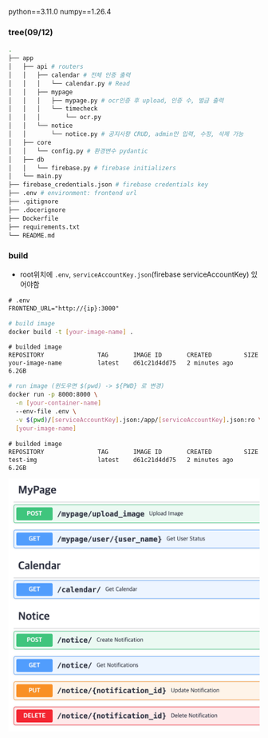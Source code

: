 python==3.11.0
numpy==1.26.4

### tree(09/12)
```bash
.
├── app
│   ├── api # routers
│   │   ├── calendar # 전체 인증 출력
│   │   │   └── calendar.py # Read
│   │   ├── mypage
│   │   │   ├── mypage.py # ocr인증 후 upload, 인증 수, 벌금 출력
│   │   │   └── timecheck
│   │   │       └── ocr.py
│   │   └── notice
│   │       └── notice.py # 공지사항 CRUD, admin만 입력, 수정, 삭제 가능
│   ├── core
│   │   └── config.py # 환경변수 pydantic
│   ├── db
│   │   └── firebase.py # firebase initializers
│   └── main.py
├── firebase_credentials.json # firebase credentials key
├── .env # environment: frontend url
├── .gitignore
├── .docerignore
├── Dockerfile
├── requirements.txt
└── README.md
```

### build
- root위치에 `.env`, `serviceAccountKey.json`(firebase serviceAccountKey) 있어야함
```
# .env
FRONTEND_URL="http://{ip}:3000"
```

```bash
# build image
docker build -t [your-image-name] .
```
```
# builded image 
REPOSITORY               TAG       IMAGE ID       CREATED         SIZE
your-image-name          latest    d61c21d4dd75   2 minutes ago   6.2GB
```

```bash
# run image (윈도우면 $(pwd) -> ${PWD} 로 변경)
docker run -p 8000:8000 \
  -n [your-container-name]
  --env-file .env \
  -v $(pwd)/[serviceAccountKey].json:/app/[serviceAccountKey].json:ro \
  [your-image-name]
```
<!--
docker run -p 8000:8000 \
  --name oow-test-container \
  --env-file .env \
  -v $(pwd)/firebase_credentials.json:/app/firebase_credentials.json:ro \
  oow-test
-->

```
# builded image 
REPOSITORY               TAG       IMAGE ID       CREATED         SIZE
test-img                 latest    d61c21d4dd75   2 minutes ago   6.2GB
```

![alt text](images/swagger.png)